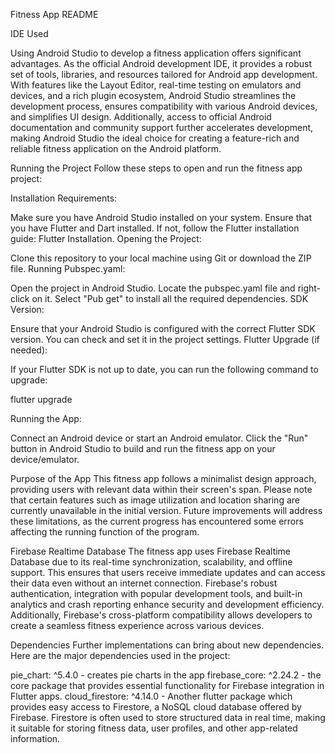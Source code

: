 Fitness App README

IDE Used

Using Android Studio to develop a fitness application offers significant advantages. As the official Android development IDE, it provides a robust set of tools, libraries, and resources tailored for Android app development. With features like the Layout Editor, real-time testing on emulators and devices, and a rich plugin ecosystem, Android Studio streamlines the development process, ensures compatibility with various Android devices, and simplifies UI design. Additionally, access to official Android documentation and community support further accelerates development, making Android Studio the ideal choice for creating a feature-rich and reliable fitness application on the Android platform.


Running the Project
Follow these steps to open and run the fitness app project:

Installation Requirements:

Make sure you have Android Studio installed on your system.
Ensure that you have Flutter and Dart installed. If not, follow the Flutter installation guide: Flutter Installation.
Opening the Project:

Clone this repository to your local machine using Git or download the ZIP file.
Running Pubspec.yaml:

Open the project in Android Studio.
Locate the pubspec.yaml file and right-click on it.
Select "Pub get" to install all the required dependencies.
SDK Version:

Ensure that your Android Studio is configured with the correct Flutter SDK version. You can check and set it in the project settings.
Flutter Upgrade (if needed):

If your Flutter SDK is not up to date, you can run the following command to upgrade:

flutter upgrade


Running the App:

Connect an Android device or start an Android emulator.
Click the "Run" button in Android Studio to build and run the fitness app on your device/emulator.


Purpose of the App
This fitness app follows a minimalist design approach, providing users with relevant data within their screen's span. Please note that certain features such as image utilization and location sharing are currently unavailable in the initial version. Future improvements will address these limitations, as the current progress has encountered some errors affecting the running function of the program.

Firebase Realtime Database
The fitness app uses Firebase Realtime Database due to its real-time synchronization, scalability, and offline support. This ensures that users receive immediate updates and can access their data even without an internet connection. Firebase's robust authentication, integration with popular development tools, and built-in analytics and crash reporting enhance security and development efficiency. Additionally, Firebase's cross-platform compatibility allows developers to create a seamless fitness experience across various devices.

Dependencies
Further implementations can bring about new dependencies. Here are the major dependencies used in the project:

pie_chart: ^5.4.0 - creates pie charts in the app
firebase_core: ^2.24.2 - the core package that provides essential functionality for Firebase integration in Flutter apps.
cloud_firestore: ^4.14.0 - Another flutter package which provides easy access to Firestore, a NoSQL cloud database offered by Firebase. Firestore is often used to store structured data in real time, making it suitable for storing fitness data, user profiles, and other app-related information.


